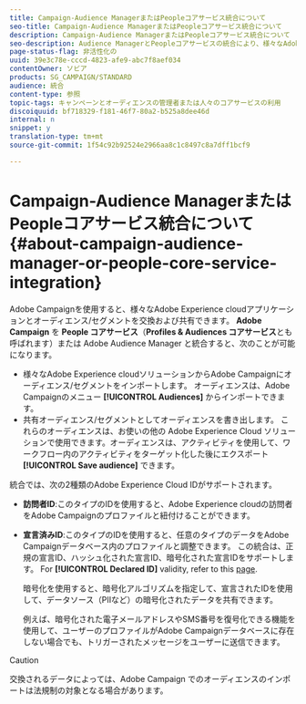 ```yaml
---
title: Campaign-Audience ManagerまたはPeopleコアサービス統合について
seo-title: Campaign-Audience ManagerまたはPeopleコアサービス統合について
description: Campaign-Audience ManagerまたはPeopleコアサービス統合について
seo-description: Audience ManagerとPeopleコアサービスの統合により、様々なAdobe Experience cloudソリューション内でオーディエンスやセグメントを共有できます。
page-status-flag: 非活性化の
uuid: 39e3c78e-cccd-4823-afe9-abc7f8aef034
contentOwner: ソビア
products: SG_CAMPAIGN/STANDARD
audience: 統合
content-type: 参照
topic-tags: キャンペーンとオーディエンスの管理者または人々のコアサービスの利用
discoiquuid: bf718329-f181-46f7-80a2-b525a8dee46d
internal: n
snippet: y
translation-type: tm+mt
source-git-commit: 1f54c92b92524e2966aa8c1c8497c8a7dff1bcf9

---
```



# Campaign-Audience ManagerまたはPeopleコアサービス統合について{#about-campaign-audience-manager-or-people-core-service-integration}

Adobe Campaignを使用すると、様々なAdobe Experience cloudアプリケーションとオーディエンス/セグメントを交換および共有できます。 **Adobe Campaign** を **People コアサービス**（**Profiles &amp; Audiences コアサービス**&#x200B;とも呼ばれます）または Adobe Audience Manager と統合すると、次のことが可能になります。

* 様々なAdobe Experience cloudソリューションからAdobe Campaignにオーディエンス/セグメントをインポートします。 オーディエンスは、Adobe Campaignのメニュー **[!UICONTROL Audiences]** からインポートできます。
* 共有オーディエンス/セグメントとしてオーディエンスを書き出します。 これらのオーディエンスは、お使いの他の Adobe Experience Cloud ソリューションで使用できます。オーディエンスは、アクティビティを使用して、ワークフロー内のアクティビティをターゲット化した後にエクスポート **[!UICONTROL Save audience]** できます。

統合では、次の2種類のAdobe Experience Cloud IDがサポートされます。

* **訪問者ID**:このタイプのIDを使用すると、Adobe Experience cloudの訪問者をAdobe Campaignのプロファイルと紐付けることができます。
* **宣言済みID**:このタイプのIDを使用すると、任意のタイプのデータをAdobe Campaignデータベース内のプロファイルと調整できます。 この統合は、正規の宣言ID、ハッシュ化された宣言ID、暗号化された宣言IDをサポートします。 For **[!UICONTROL Declared ID]** validity, refer to this [page](../../integrating/using/provisioning-and-configuring-integration-with-audience-manager-or-people-core-service.md).

   暗号化を使用すると、暗号化アルゴリズムを指定して、宣言されたIDを使用して、データソース（PIIなど）の暗号化されたデータを共有できます。

   例えば、暗号化された電子メールアドレスやSMS番号を復号化できる機能を使用して、ユーザーのプロファイルがAdobe Campaignデータベースに存在しない場合でも、トリガーされたメッセージをユーザーに送信できます。

>[!CAUTION]
>
>交換されるデータによっては、Adobe Campaign でのオーディエンスのインポートは法規制の対象となる場合があります。

